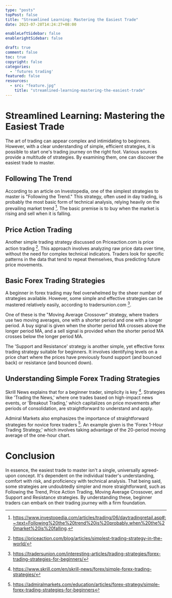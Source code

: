```yaml
---
type: "posts"
topPost: false
title: "Streamlined Learning: Mastering the Easiest Trade"
date: 2023-07-28T14:24:27+08:00

enableLeftSidebar: false
enablerightSidebar: false

draft: true
comment: false
toc: true
copyright: false
categories: 
  - 'futures trading'
featured: false
resources: 
  - src: "feature.jpg"
    title: "streamlined-learning-mastering-the-easiest-trade"
---
```


# Streamlined Learning: Mastering the Easiest Trade

The art of trading can appear complex and intimidating to beginners. However, with a clear understanding of simple, efficient strategies, it is possible to start one's trading journey on the right foot. Various sources provide a multitude of strategies. By examining them, one can discover the easiest trade to master.

## Following The Trend

According to an article on Investopedia, one of the simplest strategies to master is "Following the Trend." This strategy, often used in day trading, is probably the most basic form of technical analysis, relying heavily on the prevailing market trend [^1^]. The basic premise is to buy when the market is rising and sell when it is falling. 

## Price Action Trading

Another simple trading strategy discussed on Priceaction.com is price action trading [^2^]. This approach involves analyzing raw price data over time, without the need for complex technical indicators. Traders look for specific patterns in the data that tend to repeat themselves, thus predicting future price movements.

## Basic Forex Trading Strategies

A beginner in forex trading may feel overwhelmed by the sheer number of strategies available. However, some simple and effective strategies can be mastered relatively easily, according to tradersunion.com [^3^].

One of these is the "Moving Average Crossover" strategy, where traders use two moving averages, one with a shorter period and one with a longer period. A buy signal is given when the shorter period MA crosses above the longer period MA, and a sell signal is provided when the shorter period MA crosses below the longer period MA.

The 'Support and Resistance' strategy is another simple, yet effective forex trading strategy suitable for beginners. It involves identifying levels on a price chart where the prices have previously found support (and bounced back) or resistance (and bounced down).

## Understanding Simple Forex Trading Strategies

Skrill News explains that for a beginner trader, simplicity is key [^4^]. Strategies like 'Trading the News,' where one trades based on high-impact news events, or 'Breakout Trading,' which capitalizes on price movements after periods of consolidation, are straightforward to understand and apply.

Admiral Markets also emphasizes the importance of straightforward strategies for novice forex traders [^5^]. An example given is the 'Forex 1-Hour Trading Strategy,' which involves taking advantage of the 20-period moving average of the one-hour chart. 

# Conclusion

In essence, the easiest trade to master isn't a single, universally agreed-upon concept. It's dependent on the individual trader's understanding, comfort with risk, and proficiency with technical analysis. That being said, some strategies are undoubtedly simpler and more straightforward, such as Following the Trend, Price Action Trading, Moving Average Crossover, and Support and Resistance strategies. By understanding these, beginner traders can embark on their trading journey with a firm foundation.

[^1^]: https://www.investopedia.com/articles/trading/06/daytradingretail.asp#:~:text=Following%20the%20trend%20is%20probably,when%20the%20market%20is%20falling.
[^2^]: https://priceaction.com/blog/articles/simplest-trading-strategy-in-the-world/
[^3^]: https://tradersunion.com/interesting-articles/trading-strategies/forex-trading-strategies-for-beginners/
[^4^]: https://www.skrill.com/en/skrill-news/forex/simple-forex-trading-strategies/
[^5^]: https://admiralmarkets.com/education/articles/forex-strategy/simple-forex-trading-strategies-for-beginners

